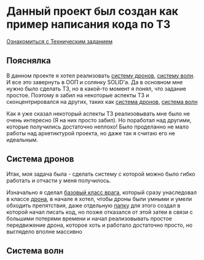 # Данный проект был создан как пример написания кода по ТЗ
[Ознакомиться с Техническим заданием](https://docs.google.com/document/d/1ZUS6sHHvmQcrcTfE9a0TabNFE93YMRpWvUfZ-7E98rE/edit?usp=sharing)

## Пояснялка
В данном проекте я хотел реализовать [систему дронов](https://github.com/TheRose20/Platformer-Survival/blob/master/README.md#%D1%81%D0%B8%D1%81%D1%82%D0%B5%D0%BC%D0%B0-%D0%B4%D1%80%D0%BE%D0%BD%D0%BE%D0%B2), [систему волн](https://github.com/TheRose20/Platformer-Survival/blob/master/README.md#%D1%81%D0%B8%D1%81%D1%82%D0%B5%D0%BC%D0%B0-%D0%B4%D1%80%D0%BE%D0%BD%D0%BE%D0%B2). И все это завернуть в ООП и солянку SOLID'а. Да в основном мне нужно было сделать ТЗ, но в какой-то момент я понял, что задание простое. Поэтому я забил на некоторые аспекты ТЗ и сконцентрировался на других, таких как [система дронов](https://github.com/TheRose20/Platformer-Survival/blob/master/README.md#%D1%81%D0%B8%D1%81%D1%82%D0%B5%D0%BC%D0%B0-%D0%B4%D1%80%D0%BE%D0%BD%D0%BE%D0%B2), [система волн](https://github.com/TheRose20/Platformer-Survival/blob/master/README.md#%D1%81%D0%B8%D1%81%D1%82%D0%B5%D0%BC%D0%B0-%D0%B4%D1%80%D0%BE%D0%BD%D0%BE%D0%B2)

Как я уже сказал некоторый аспекты ТЗ реализовывать мне было не очень интересно (Я на них просто забил). Но поработал над другими, которые получились достаточно неплохо! Было проделанно не мало работы над архетиктурой проекта, но даже так я считаю его не идеальным.

## Система дронов
Итак, моя задача была - сделать систему с которой можно было гибко работать и отчасти у меня получилось.

Изначально я сделал [базовый класс врага](https://github.com/TheRose20/Platformer-Survival/blob/master/Assets/Platformer/Architecture/Scripts/Enemy/Enemy.cs), который сразу унаследовал в классе [дрона](https://github.com/TheRose20/Platformer-Survival/blob/master/Assets/Platformer/Architecture/Scripts/Enemy/Drone/Drone.cs), в начале я хотел, чтобы дроны были умными и умели обходить препятствия, даже отдельную [папку](https://github.com/TheRose20/Platformer-Survival/tree/master/Assets/Platformer/Architecture/Scripts/AI/Drone) для этого создал в которой начал писать код, но позже отказался от этой затеи в связи с большими потерями времени и начал реализовывать простое передвижение дрона, которое хоть и работало достаточно просто, но выглядело вполне массивно





## Система волн
